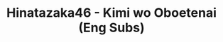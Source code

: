 ---
layout: videojs
title: Hinatazaka46 - Kimi wo Oboetenai (Eng Subs)
description: >+
    Translation by @sasori39883522
    
    Director：Minori Nakada
    Choreographer：Kosuke
    Producer： Hiroto Hashimoto, Yujo Kuribayashi
    Production: isai Inc.
id: bRUOmjBPKA5O
lang: en
subtitles: Hinatazaka46 - Kimi wo Oboetenai.en.vtt
video_url: https://youtu.be/w236wAYPYTM
thumbnail: https://i.ytimg.com/vi/w236wAYPYTM/maxresdefault.jpg
plink: https://hinatacampaign.github.io/kimi-wo-oboetenai.html
---